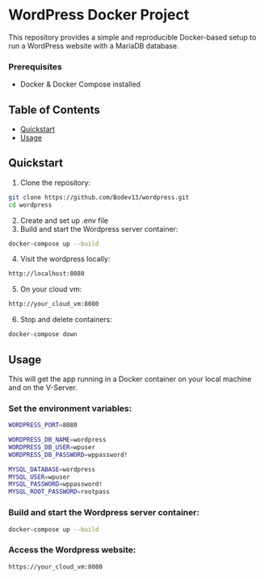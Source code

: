 # WordPress Docker Project


This repository provides a simple and reproducible Docker-based setup to run a WordPress website with a MariaDB database.

### Prerequisites

- Docker & Docker Compose installed

## Table of Contents

- [Quickstart](#quickstart)
- [Usage](#usage)


## Quickstart

1. Clone the repository:

```bash
git clone https://github.com/Bodev13/wordpress.git
cd wordpress
```
2. Create and set up .env file
3. Build and start the Wordpress server container:

```bash
docker-compose up --build
```
4. Visit the wordpress locally:

```bash
http://localhost:8080
```
5. On your cloud vm:
```bash
http://your_cloud_vm:8080
```
6. Stop and delete containers:
```bash
docker-compose down
```


## Usage

This will get the app running in a Docker container on your local machine and on the V-Server.

### Set the environment variables:

```bash
WORDPRESS_PORT=8080

WORDPRESS_DB_NAME=wordpress
WORDPRESS_DB_USER=wpuser
WORDPRESS_DB_PASSWORD=wppassword!

MYSQL_DATABASE=wordpress
MYSQL_USER=wpuser
MYSQL_PASSWORD=wppassword!
MYSQL_ROOT_PASSWORD=rootpass
```
### Build and start the Wordpress server container:

```bash
docker-compose up --build
```

### Access the Wordpress website:
```bash
https://your_cloud_vm:8080
```
